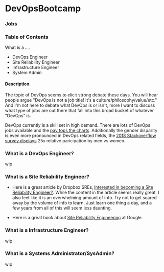 # DevOpsBootcamp

### Jobs

### Table of Contents

What is a ....
- DevOps Engineer
- Site Reliability Engineer
- Infrastructure Engineer
- System Admin

#### Description

The topic of DevOps seems to elicit strong debate these days.  You will hear people argue "DevOps is not a job title! It's a culture/philosophy/value/etc."  And I'm not here to debate what DevOps is or isn't, more I want to discuss what type of jobs are out there that fall into this broad bucket of whatever "DevOps" is.

DevOps currently is a skill set in high demand.  There are lots of DevOps jobs available and the [pay tops the charts](https://insights.stackoverflow.com/survey/2018/#work-salary-by-developer-type). Additionally the gender disparity is even more pronounced in DevOps related fields, the [2018 Stackoverflow survey displays](https://insights.stackoverflow.com/survey/2018/#developer-profile-developer-role-and-gender) 25x relative paricipation by men vs women. 

### What is a DevOps Engineer?

wip

### What is a Site Reliability Engineer?

- Here is a great article by Dropbox SREs, [Interested in becoming a Site Reliability Engineer?](https://medium.com/@tammybutow/graduating-from-bootcamp-and-interested-in-becoming-a-site-reliability-engineer-b69a38ce858b).  While the content in the article seems really great, I also feel like it is an overwhelming amount of info. Try not to get scared away by the volume of info to learn. Just learn one thing a day, and a few years from all of this will seem less daunting.

- Here is a great book about [Site Reliability Engineering](https://landing.google.com/sre/book.html) at Google.

### What is a Infrastructure Engineer?

wip

### What is a Systems Administrator/SysAdmin?

wip
